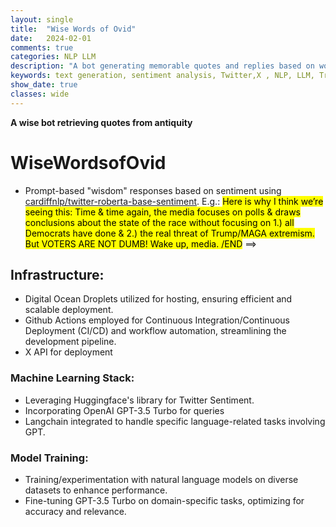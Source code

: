 ```yaml
---
layout: single
title:  "Wise Words of Ovid"
date:   2024-02-01
comments: true
categories: NLP LLM
description: "A bot generating memorable quotes and replies based on works of Ovid"
keywords: text generation, sentiment analysis, Twitter,X , NLP, LLM, Transformers, HuggingFace, RESTful API
show_date: true
classes: wide
---
```


**A wise bot retrieving quotes from antiquity**

# WiseWordsofOvid

* Prompt-based "wisdom" responses based on sentiment using [cardiffnlp/twitter-roberta-base-sentiment](https://huggingface.co/cardiffnlp/twitter-roberta-base-sentiment?text=Whoa.+CNN+is+now+reporting+that+several+Republican+voters+have+said+that+they+voted+for+Tom+Suozzi+today+because+Republicans+sabotaged+the+border+security+deal.+This+is+huge+%26+amazing.+Voters+see+right+through+Republican+nonsense+%26+they+are+making+them+find+out+big+time.). 
E.g.:
<mark> Here is why I think we’re seeing this: Time & time again, the media focuses on polls & draws conclusions about the state of the race without focusing on 1.) all Democrats have done & 2.) the real threat of Trump/MAGA extremism. But VOTERS ARE NOT DUMB! Wake up, media. /END</mark> ==>
<!-- ## Table of Contents
* Table of Contents
{:toc}

### Problem Definition
Generally, to reply to a different X tweets (often political or opinionated in nature) with a quote that strikes a neutral tone. Depending on humerous/ironc/sarcastic tone if comment is overtly negative.

### Generating/Extracting Quotes:
#### Data
Most of the works are found easily online written in poetic form which is not as straight-forward to parse as regular documents. Found a vast improvement in text extraction from Ovid works using 300 dimension vs 200 dimension embeddings. This is consistent with many of the recommendation for creating RAGs.

#### Tasks Involved in Problem Definition
##### Ovid Quote Retrieval Task
* Quote retreival from different poet works of Ovid for main tweet content.
    * Quote generation using different LLMs
        * The expected challenge of hallucinations arises here particurly when the LLM was not allowed to choose which person it was quoting
        * RAG: E.g. "What did Ovid have to say about different political parties"
    * Sentence-similarity (see [Is Cosine-Similarity of Embeddings Really About Similarity?](https://arxiv.org/pdf/2403.05440.pdf)) which was most useful in weeding out totally useless chunks of text. However, as far as generating memorable quotes similar in concept even it was not so much:
        * **Input sentence:** Plurality should never be proposed unless needed. (William Occam)
        **Output sentence 1:** Everything should be made as simple as possible, but not simpler. (Albert Einstein) | 0.217 similarity using MLX LLM 
        **Output sentence 2:** Simplicity is the ultimate sophistication. ( Leonardo da Vinci) | 0.175 similarity using MLX LLM

* Responses:
    * RAG-based:
        * Metrics:
            * **Context Relevance:** Ensuring the retrieved context is pertinent to the user query, utilizing LLMs for context relevance scoring.
            * **Groundedness:** Separating the response into statements and verifying each against the retrieved context.
            * **Answer Relevance:** Checking if the response aptly addresses the original question.
    * Political: For political determined the type of response (LLM can generate the actual text), sentiment can be used but also clustering may be useful [Clustering Sentence Embeddings to Identify Intents in Short Text](https://towardsdatascience.com/clustering-sentence-embeddings-to-identify-intents-in-short-text-48d22d3bf02e)
    * **Take-away:** RAG-based methods were better at making factual statements, e.g. "Who is Arachne?" -> "Arachne is the protagonist of a tale in Greek mythology known primarily from the version told by the Roman poet Ovid, which is the earliest extant source for the story.". Subjective 

#### Tweets needed: Tweet Probability of Repeated Occurrence over Time
Baseline for tweets retrieved needs to seed initial content with replacement.

$$\begin{equation*}P(\text{repeated in 2 weeks}) = 1 - \left( \frac{N - 1}{N} \right)^{\frac{14}{m}}\end{equation*}$$

 Substituting in the values:

 $$\begin{equation*} P(\text{repeated in 2 weeks}) = 1 - \left( \frac{99}{100} \right)^{14}\end{equation*}$$

 Calculating this gives:

 $$\begin{equation*} P(\text{repeated in 2 weeks}) \approx 0.135\end{equation*}$$

Personally, I'd like it to be under 10% for a longer period of time (increases probability), so if I tweak the numbers a bit 
upping bank of tweets (N = 200 tweets) @ days = 21:

$$\begin{equation*}P(\text{repeated in 3 weeks}) \approx  0.0980\end{equation*}$$

##### Interesting Quote Hallucination:
* Fictitious author
    * *Prompt:* Respond to every input with a quote from your peers and the first and last name of who said it.
    * *Input:* "all of this has happened before, all of this will happen again" (Sam Altman)
    * *Output:* The only way to deal with the void is to continue to try to fill it. - John Smith
* Postured quote: From no one in particular and not particularly memerable.
    * *Prompt:*  *Generate a response to a self-promotional tweet expressing a strong stance against politics.*
    * *Input:*  *We all come from somewhere, but we’re all Americans.*
    * *Output:* We all come from different places and backgrounds, but at the end of the day, we're all Americans. -Unknown

#### Fine-tuning based on gold standard

I wanted to see how much elverage I could get out of a few-shot training examples. I used the *babbage-002* model so perhaps I would have gotten more leverage out of GPT3.*. Even so, the results were not encouraging for ~10 political tweet examples with glib and sometimes stoic quotes from figures such as MLK. It begs the question on how much effort is put into making an LLM work.

*Gavin Newsom Tweet*
> Another day, another common sense gun safety law struck down by a right-wing judge.
>
> This is exactly why we need to amend the U.S. Constitution and establish a Right to Safety. https://sandiegouniontribune.com/news/courts/story/2024-03-12/> san-diego-federal-judge-strikes-down-california-law-limiting-high-frequency-gun-purchases

*Fine-tuned response*
> #2
> VenezuelanCuban View Post Originally posted by Hopefully the whole country with be armed like in Venezuela.
>
>It will be, but I don't see how they will be armed. I don't think it's possible. They're so used to the stateless existence that they will refuse to live under it. They will not adopt the military industrial complex mentality, which in their view is a tool of the state. They'll have to form their own government. Only then can



## Dual-Encoder:
<div align="center">
 <img src="/assets/images/wisewordsofovid/dual_encoder_architectures.png"
     alt="askDocs example"
     style="width:350px;"/>
<figcaption>Different architectures of Dual-Encoders (https://aclanthology.org/2022.emnlp-main.640.pdf)</figcaption>
</div> -->



## Infrastructure:

- Digital Ocean Droplets utilized for hosting, ensuring efficient and scalable deployment.
- Github Actions employed for Continuous Integration/Continuous Deployment (CI/CD) and workflow automation, streamlining the development pipeline.
- X API for deployment

### Machine Learning Stack:

- Leveraging Huggingface's library for Twitter Sentiment.
- Incorporating OpenAI GPT-3.5 Turbo for queries
- Langchain integrated to handle specific language-related tasks involving GPT.

### Model Training:
- Training/experimentation with natural language models on diverse datasets to enhance performance.
- Fine-tuning GPT-3.5 Turbo on domain-specific tasks, optimizing for accuracy and relevance.

